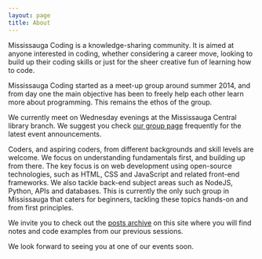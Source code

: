 ```yaml
---
layout: page
title: About
---
```


Mississauga Coding is a knowledge-sharing community. It is aimed at anyone interested in coding, whether considering a career move, looking to build up their coding skills or just for the sheer creative fun of learning how to code.  

Mississauga Coding started as a meet-up group around summer 2014, and from day one the main objective has been to freely help each other learn more about programming. This remains the ethos of the group.

We currently meet on Wednesday evenings at the Mississauga Central library branch. We suggest you check [our group page](http://www.meetup.com/Mississauga-Coding/) frequently for the latest event announcements.

Coders, and aspiring coders, from different backgrounds and skill levels are welcome. We focus on understanding fundamentals first, and building up from there. The key focus is on web development using open-source technologies, such as HTML, CSS and JavaScript and related front-end frameworks. We also tackle back-end subject areas such as NodeJS, Python, APIs and databases. This is currently the only such group in Mississauga that caters for beginners, tackling these topics hands-on and from first principles. 

We invite you to check out the [posts archive](http://mississaugacoding.github.io/archive/) on this site where you will find notes and code examples from our previous sessions. 

We look forward to seeing you at one of our events soon.